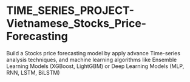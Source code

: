 # TIME_SERIES_PROJECT-Vietnamese_Stocks_Price-Forecasting
Build a Stocks price forecasting model by apply advance Time-series analysis techniques, and machine learning algorithms like Ensemble Learning Models (XGBoost, LightGBM) or Deep Learning Models (MLP, RNN, LSTM, BiLSTM) 
